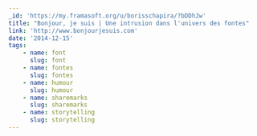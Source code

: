 ```yaml
---
_id: 'https://my.framasoft.org/u/borisschapira/?bDDhJw'
title: "Bonjour, je suis | Une intrusion dans l'univers des fontes"
link: 'http://www.bonjourjesuis.com'
date: '2014-12-15'
tags:
    - name: font
      slug: font
    - name: fontes
      slug: fontes
    - name: humour
      slug: humour
    - name: sharemarks
      slug: sharemarks
    - name: storytelling
      slug: storytelling
---
```


<div class="markdown"><p></p></div>

